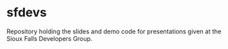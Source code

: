 sfdevs
======
Repository holding the slides and demo code for presentations given at the Sioux Falls Developers Group.
